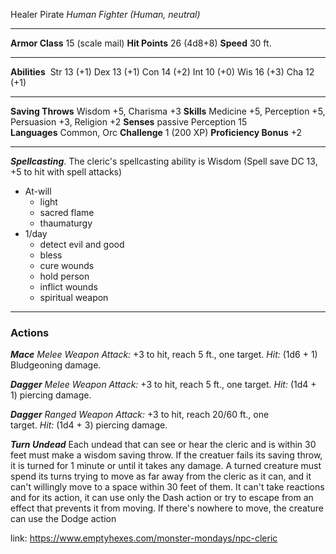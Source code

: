 Healer Pirate 
_Human Fighter (Human, neutral)_

---

**Armor Class** 15 (scale mail)
**Hit Points** 26 (4d8+8)
**Speed** 30 ft.

---

**Abilities** 
Str 13 (+1)
Dex 13 (+1)
Con 14 (+2)
Int 10 (+0)
Wis 16 (+3)
Cha 12 (+1)

---

**Saving Throws** Wisdom +5, Charisma +3
**Skills** Medicine +5, Perception +5, Persuasion +3, Religion +2
**Senses** passive Perception 15
**Languages** Common, Orc
**Challenge** 1 (200 XP)
**Proficiency Bonus** +2

---

_**Spellcasting**_. The cleric's spellcasting ability is Wisdom (Spell save DC 13, +5 to hit with spell attacks)
- At-will
	- light
	- sacred flame
	- thaumaturgy
- 1/day
	- detect evil and good
	- bless
	- cure wounds
	- hold person
	- inflict wounds
	- spiritual weapon



---

### Actions

_**Mace**_ _Melee Weapon Attack:_ +3 to hit, reach 5 ft., one target. _Hit:_ (1d6 + 1) Bludgeoning damage.

_**Dagger**_ _Melee Weapon Attack:_ +3 to hit, reach 5 ft., one target. _Hit:_ (1d4 + 1) piercing damage.

_**Dagger**_ _Ranged Weapon Attack:_ +3 to hit, reach 20/60 ft., one target. _Hit:_ (1d4 + 3) piercing damage.

_**Turn Undead**_ Each undead that can see or hear the cleric and is within 30 feet must make a wisdom saving throw. If the creatuer fails its saving throw, it is turned for 1 minute or until it takes any damage. A turned creature must spend its turns trying to move as far away from the cleric as it can, and it can't willingly move to a space within 30 feet of them. It can't take reactions and for its action, it can use only the Dash action or try to escape from an effect that prevents it from moving. If there's nowhere to move, the creature can use the Dodge action

link: https://www.emptyhexes.com/monster-mondays/npc-cleric